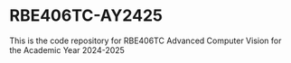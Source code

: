 
# RBE406TC-AY2425
This is the code repository for RBE406TC Advanced Computer Vision for the Academic Year 2024-2025
